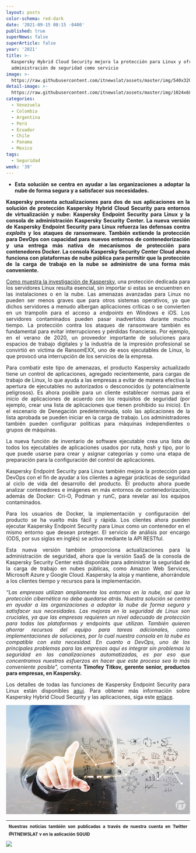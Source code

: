 ```yaml
---
layout: posts
color-schema: red-dark
date: '2021-09-15 08:15 -0400'
published: true
superNews: false
superArticle: false
year: '2021'
title: >-
  Kaspersky Hybrid Cloud Security mejora la protección para Linux y ofrece
  administración de seguridad como servicio 
image: >-
  https://raw.githubusercontent.com/itnewslat/assets/master/img/540x320/Transformacion-Digital-Tecnologia-p.jpg
detail-image: >-
  https://raw.githubusercontent.com/itnewslat/assets/master/img/1024x680/Transformacion-Digital-Tecnologia-g.jpg
categories:
  - Venezuela
  - Colombia
  - Argentina
  - Perú
  - Ecuador
  - Chile
  - Panama
  - Mexico
tags:
  - Seguridad
week: '39'
---
```

<ul style="list-style-type: disc;">
	<li style="text-align: justify;"><strong>Esta solución se centra en ayudar a las organizaciones a adoptar la nube de forma segura y a satisfacer sus necesidades.</strong></li>
</ul>
<p style="text-align: justify;"><strong>Kaspersky presenta actualizaciones para dos de sus aplicaciones en la solución de protección Kaspersky Hybrid Cloud Security para entornos de virtualización y nube: Kaspersky Endpoint Security para Linux y la consola de administración Kaspersky Security Center. La nueva versión de Kaspersky Endpoint Security para Linux refuerza las defensas contra <em>exploits</em> y los ataques de ransomware. También extiende la protección para DevOps con capacidad para nuevos entornos de contenedorización y una entrega más nativa de mecanismos de protección para contenedores Docker. La consola Kaspersky Security Center Cloud ahora funciona con plataformas de nube pública para permitir que la protección de la carga de trabajo en la nube se administre de una forma más conveniente.</strong></p>
<p style="text-align: justify;"><a href="https://securelist.com/an-overview-of-targeted-attacks-and-apts-on-linux/98440/">Como muestra la investigación de Kaspersky</a>, una protección dedicada para los servidores Linux resulta esencial, sin importar si estas se encuentren en las instalaciones o en la nube. Las amenazas avanzadas para Linux no pueden ser menos graves que para otros sistemas operativos, ya que dichos servidores a menudo albergan aplicaciones críticas o se convierten en un trampolín para el acceso a <em>endpoints</em> en Windows e iOS. Los servidores contaminados pueden pasar inadvertidos durante mucho tiempo. La protección contra los ataques de ransomware también es fundamental para evitar interrupciones y pérdidas financieras. Por ejemplo, en el verano de 2020, un proveedor importante de soluciones para espacios de trabajo digitales y la industria de la impresión profesional se convirtió en víctima de RansomEXX, uno de esos ejecutables de Linux, lo que provocó una interrupción de los servicios de la empresa.</p>
<p style="text-align: justify;">Para combatir este tipo de amenazas, el producto Kaspersky actualizado tiene un control de aplicaciones, agregado recientemente, para cargas de trabajo de Linux, lo que ayuda a las empresas a evitar de manera efectiva la apertura de ejecutables no autorizados o desconocidos (y potencialmente peligrosos). Es ahora posible para un cliente establecer normas para el inicio de aplicaciones de acuerdo con los requisitos de seguridad (por ejemplo, crear una lista de aplicaciones que tienen prohibido su inicio). En el escenario de Denegación predeterminada, solo las aplicaciones de la lista aprobada se pueden iniciar en la carga de trabajo. Los administradores también pueden configurar políticas para máquinas independientes o grupos de máquinas.</p>
<p style="text-align: justify;">La nueva función de inventario de software ejecutable crea una lista de todos los ejecutables de aplicaciones usados por ruta, <em>hash</em> y tipo, por lo que puede usarse para crear y asignar categorías y como una etapa de preparación para la configuración del control de aplicaciones.</p>
<p style="text-align: justify;">Kaspersky Endpoint Security para Linux también mejora la protección para DevOps con el fin de ayudar a los clientes a agregar prácticas de seguridad al ciclo de vida del desarrollo del producto. El producto ahora puede analizar contenedores e imágenes en más entornos de contenedorización, además de Docker: Cri-O, Podman y runC, para revelar así los equipos contaminados.</p>
<p style="text-align: justify;">Para los usuarios de Docker, la implementación y configuración del producto se ha vuelto más fácil y rápida. Los clientes ahora pueden ejecutar Kaspersky Endpoint Security para Linux como un contenedor en el mismo entorno que desean proteger. El servicio de análisis por encargo (ODS, por sus siglas en inglés) se activa mediante la API RESTful.</p>
<p style="text-align: justify;">Esta nueva versión también proporciona actualizaciones para la administración de seguridad, ahora que la versión SaaS de la consola de Kaspersky Security Center está disponible para administrar la seguridad de la carga de trabajo en nubes públicas, como Amazon Web Services, Microsoft Azure y Google Cloud. Kaspersky la aloja y mantiene, ahorrándole a los clientes tiempo y recursos para la implementación.</p>
<p style="text-align: justify;"><em>“Las empresas utilizan ampliamente los entornos en la nube, así que la protección cibernética no debe quedarse atrás. Nuestra solución se centra en ayudar a las organizaciones a adoptar la nube de forma segura y satisfacer sus necesidades. Las mejoras en la seguridad de Linux son cruciales, ya que las empresas requieren un nivel adecuado de protección para todas las plataformas y </em>endpoints<em> que utilizan. También quieren ahorrar recursos del equipo para tareas adicionales, como implementaciones de soluciones, por lo cual nuestra consola en la nube es compatible con esta necesidad. En cuanto a DevOps, uno de los principales problemas para las empresas aquí es integrar sin problemas la seguridad en las canalizaciones automatizadas, es por eso que concentramos nuestros esfuerzos en hacer que este proceso sea lo más conveniente posible", </em>comenta <strong>Timofey Titkov, gerente senior, productos para empresas, en Kaspersky.</strong></p>
<p style="text-align: justify;">Los detalles de todas las funciones de Kaspersky Endpoint Security para Linux están disponibles <a href="https://latam.kaspersky.com/small-to-medium-business-security/endpoint-linux">aquí</a>. Para obtener más información sobre Kaspersky Hybrid Cloud Security y las aplicaciones, siga este <a href="https://latam.kaspersky.com/enterprise-security/cloud-security">enlace</a>.</p>

![](https://raw.githubusercontent.com/itnewslat/assets/master/img/540x320/Transformacion-Digital-Tecnologia-p.jpg)

<table style="height: 42px;" width="569">
<tbody>
<tr>
<td style="text-align: justify;"><sub><strong>Nuestras noticias también son publicadas a través de nuestra cuenta en Twitter <a href="https://twitter.com/itnewslat?lang=es">@ITNEWSLAT</a> y en la aplicación <a href="https://squidapp.co/en/">SQUID</a></strong></sub></td>
</tr>
</tbody>
</table>

<img src="https://tracker.metricool.com/c3po.jpg?hash=56f88a41e39ab42c063cc51676587a04"/>

